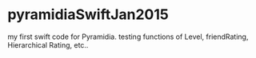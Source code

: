 # pyramidiaSwiftJan2015
my first swift code for Pyramidia.  testing functions of Level, friendRating, Hierarchical Rating, etc..
